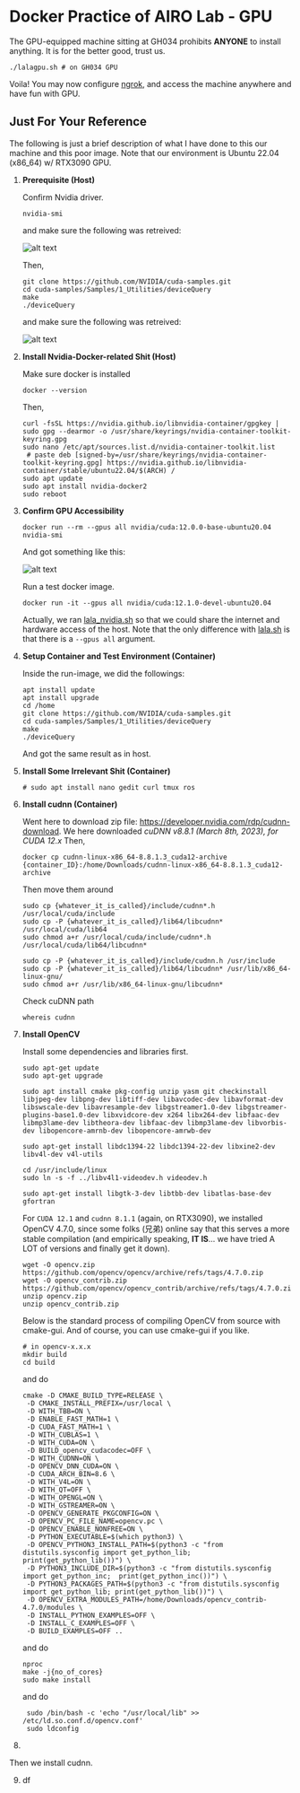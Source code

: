 # Docker Practice of AIRO Lab - GPU
The GPU-equipped machine sitting at GH034 prohibits **ANYONE** to install anything. It is for the better good, trust us. 

```
./lalagpu.sh # on GH034 GPU
```

Voila! You may now configure [ngrok](https://github.com/HKPolyU-UAV/useful_tools/blob/main/remote/Remote.md), and access the machine anywhere and have fun with GPU.


## Just For Your Reference
The following is just a brief description of what I have done to this our machine and this poor image. Note that our environment is Ubuntu 22.04 (x86_64) w/ RTX3090 GPU.

1. **Prerequisite (Host)**
   
   Confirm Nvidia driver.

   ```
   nvidia-smi
   ```
   and make sure the following was retreived:

   ![alt text](media/nvidia_smi.jpg)

   Then,

   ```
   git clone https://github.com/NVIDIA/cuda-samples.git
   cd cuda-samples/Samples/1_Utilities/deviceQuery
   make
   ./deviceQuery
   ```
   and make sure the following was retreived:

   ![alt text](media/devicequery.jpg)


2. **Install Nvidia-Docker-related Shit (Host)**
   
   Make sure docker is installed
   ```
   docker --version
   ```

   Then, 
   ```
   curl -fsSL https://nvidia.github.io/libnvidia-container/gpgkey | sudo gpg --dearmor -o /usr/share/keyrings/nvidia-container-toolkit-keyring.gpg
   sudo nano /etc/apt/sources.list.d/nvidia-container-toolkit.list
    # paste deb [signed-by=/usr/share/keyrings/nvidia-container-toolkit-keyring.gpg] https://nvidia.github.io/libnvidia-container/stable/ubuntu22.04/$(ARCH) /
   sudo apt update
   sudo apt install nvidia-docker2
   sudo reboot
   ```

3. **Confirm GPU Accessibility**
   
   ```
   docker run --rm --gpus all nvidia/cuda:12.0.0-base-ubuntu20.04 nvidia-smi
   ```

   And got something like this:

   ![alt text](media/docker_gpu_confirm.jpg)

   Run a test docker image.

   ```
   docker run -it --gpus all nvidia/cuda:12.1.0-devel-ubuntu20.04 
   ```
   
   Actually, we ran [lala_nvidia.sh](/lala_nvidia.sh) so that we could share the internet and hardware access of the host. Note that the only difference with [lala.sh](/lala.sh) is that there is a ```--gpus all``` argument.


4. **Setup Container and Test Environment (Container)**
   
   Inside the run-image, we did the followings:
   
   ```
   apt install update
   apt install upgrade
   cd /home
   git clone https://github.com/NVIDIA/cuda-samples.git
   cd cuda-samples/Samples/1_Utilities/deviceQuery
   make
   ./deviceQuery
   ```
   
   And got the same result as in host.

5. **Install Some Irrelevant Shit (Container)**
   
   ```
   # sudo apt install nano gedit curl tmux ros
   ```

6. **Install cudnn (Container)**
   
   Went here to download zip file: https://developer.nvidia.com/rdp/cudnn-download. We here downloaded *cuDNN v8.8.1 (March 8th, 2023), for CUDA 12.x*  Then,

   ```
   docker cp cudnn-linux-x86_64-8.8.1.3_cuda12-archive {container_ID}:/home/Downloads/cudnn-linux-x86_64-8.8.1.3_cuda12-archive
   ```

   Then move them around

   ```
   sudo cp {whatever_it_is_called}/include/cudnn*.h /usr/local/cuda/include
   sudo cp -P {whatever_it_is_called}/lib64/libcudnn* /usr/local/cuda/lib64
   sudo chmod a+r /usr/local/cuda/include/cudnn*.h /usr/local/cuda/lib64/libcudnn*

   sudo cp -P {whatever_it_is_called}/include/cudnn.h /usr/include
   sudo cp -P {whatever_it_is_called}/lib64/libcudnn* /usr/lib/x86_64-linux-gnu/
   sudo chmod a+r /usr/lib/x86_64-linux-gnu/libcudnn*

   ```
   Check cuDNN path
   ```
   whereis cudnn
   ```

7. **Install OpenCV**
   
   Install some dependencies and libraries first.
   
   ```
   sudo apt-get update
   sudo apt-get upgrade

   sudo apt install cmake pkg-config unzip yasm git checkinstall libjpeg-dev libpng-dev libtiff-dev libavcodec-dev libavformat-dev libswscale-dev libavresample-dev libgstreamer1.0-dev libgstreamer-plugins-base1.0-dev libxvidcore-dev x264 libx264-dev libfaac-dev libmp3lame-dev libtheora-dev libfaac-dev libmp3lame-dev libvorbis-dev libopencore-amrnb-dev libopencore-amrwb-dev

   sudo apt-get install libdc1394-22 libdc1394-22-dev libxine2-dev libv4l-dev v4l-utils

   cd /usr/include/linux
   sudo ln -s -f ../libv4l1-videodev.h videodev.h
   
   sudo apt-get install libgtk-3-dev libtbb-dev libatlas-base-dev gfortran

   ```

   For ```CUDA 12.1``` and ```cudnn 8.1.1``` (again, on RTX3090), we installed OpenCV 4.7.0, since some folks (兄弟) online say that this serves a more stable compilation (and empirically speaking, **IT IS**... we have tried A LOT of versions and finally get it down).

   ```
   wget -O opencv.zip https://github.com/opencv/opencv/archive/refs/tags/4.7.0.zip
   wget -O opencv_contrib.zip https://github.com/opencv/opencv_contrib/archive/refs/tags/4.7.0.zip
   unzip opencv.zip
   unzip opencv_contrib.zip
   ```

   Below is the standard process of compiling OpenCV from source with cmake-gui. And of course, you can use cmake-gui if you like.

   ```
   # in opencv-x.x.x
   mkdir build
   cd build
   ```
   and do

   ```
   cmake -D CMAKE_BUILD_TYPE=RELEASE \
    -D CMAKE_INSTALL_PREFIX=/usr/local \
    -D WITH_TBB=ON \
    -D ENABLE_FAST_MATH=1 \
    -D CUDA_FAST_MATH=1 \
    -D WITH_CUBLAS=1 \
    -D WITH_CUDA=ON \
    -D BUILD_opencv_cudacodec=OFF \
    -D WITH_CUDNN=ON \
    -D OPENCV_DNN_CUDA=ON \
    -D CUDA_ARCH_BIN=8.6 \
    -D WITH_V4L=ON \
    -D WITH_QT=OFF \
    -D WITH_OPENGL=ON \
    -D WITH_GSTREAMER=ON \
    -D OPENCV_GENERATE_PKGCONFIG=ON \
    -D OPENCV_PC_FILE_NAME=opencv.pc \
    -D OPENCV_ENABLE_NONFREE=ON \
    -D PYTHON_EXECUTABLE=$(which python3) \ 
    -D OPENCV_PYTHON3_INSTALL_PATH=$(python3 -c "from distutils.sysconfig import get_python_lib; print(get_python_lib())") \
    -D PYTHON3_INCLUDE_DIR=$(python3 -c "from distutils.sysconfig import get_python_inc;  print(get_python_inc())") \ 
    -D PYTHON3_PACKAGES_PATH=$(python3 -c "from distutils.sysconfig import get_python_lib; print(get_python_lib())") \
    -D OPENCV_EXTRA_MODULES_PATH=/home/Downloads/opencv_contrib-4.7.0/modules \
    -D INSTALL_PYTHON_EXAMPLES=OFF \
    -D INSTALL_C_EXAMPLES=OFF \
    -D BUILD_EXAMPLES=OFF ..
   ```

   and do
   
   ```
   nproc
   make -j{no_of_cores}
   sudo make install
   ```

   and do
   ```
    sudo /bin/bash -c 'echo "/usr/local/lib" >> /etc/ld.so.conf.d/opencv.conf'
    sudo ldconfig
   ```


   
8. 
   
   Then we install cudnn.

9.  df
